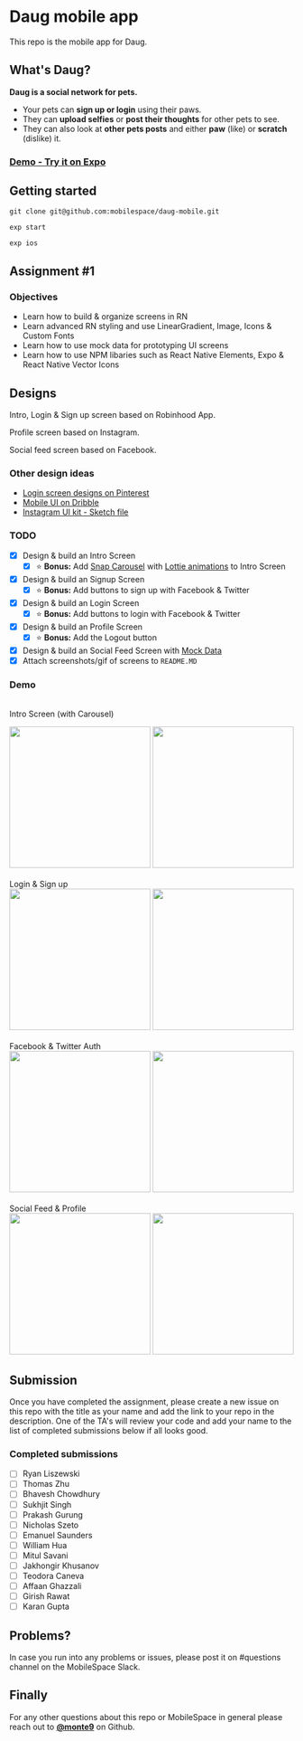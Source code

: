 # Daug mobile app

This repo is the mobile app for Daug.

## What's Daug?

**Daug is a social network for pets.**

- Your pets can **sign up or login** using their paws.
- They can **upload selfies** or **post their thoughts** for other pets to see.
- They can also look at **other pets posts** and either **paw** (like) or **scratch** (dislike) it.

### [Demo - Try it on Expo](https://exp.host/@thomashzhu/daug-mobile)

## Getting started

```
git clone git@github.com:mobilespace/daug-mobile.git

exp start

exp ios
```

## Assignment #1

### Objectives

- Learn how to build & organize screens in RN
- Learn advanced RN styling and use LinearGradient, Image, Icons & Custom Fonts
- Learn how to use mock data for prototyping UI screens
- Learn how to use NPM libaries such as React Native Elements, Expo & React Native Vector Icons

## Designs

Intro, Login & Sign up screen based on Robinhood App.

Profile screen based on Instagram.

Social feed screen based on Facebook.

### Other design ideas

- [Login screen designs on Pinterest](https://www.pinterest.com/timoa/mobile-ui-logins/?lp=true)
- [Mobile UI on Dribble](https://dribbble.com/search?q=mobile+UI)
- [Instagram UI kit - Sketch file](https://www.sketchappsources.com/free-source/2023-instagram-based-ui-kit-sketch-freebie-resource.html)

### TODO

- [x] Design & build an Intro Screen
  - [x] :star: **Bonus:** Add [Snap Carousel](https://github.com/archriss/react-native-snap-carousel) with [Lottie animations](https://docs.expo.io/versions/latest/sdk/lottie.html) to Intro Screen
- [x] Design & build an Signup Screen
  - [x] :star: **Bonus:** Add buttons to sign up with Facebook & Twitter
- [x] Design & build an Login Screen
  - [x] :star: **Bonus:** Add buttons to login with Facebook & Twitter
- [x] Design & build an Profile Screen
  - [x] :star: **Bonus:** Add the Logout button
- [x] Design & build an Social Feed Screen with [Mock Data](https://raw.githubusercontent.com/mobilespace/daug-mobile/master/app/utils/constants.js?token=AHejrmtQeRKU4ntCxaYLoNiWDlF-kQdKks5am8vHwA%3D%3D)
- [x] Attach screenshots/gif of screens to `README.MD`

### Demo
<br />Intro Screen (with Carousel)
<div style={{display: flex; flex-direction: row}}>
  <img src="screenshots/Intro_Screen_Slide_1.JPG" width="250" />
  <img src="screenshots/Intro_Screen_Slide_2.JPG" width="250" />
</div>
<br />Login & Sign up
<div style={{display: flex; flex-direction: row}}>
  <img src="screenshots/Login_Screen.JPG" width="250" />
  <img src="screenshots/Sign_Up_Screen.JPG" width="250" />
</div>
<br />Facebook & Twitter Auth
<div style={{display: flex; flex-direction: row}}>
  <img src="screenshots/Facebook_Auth.JPG" width="250" />
  <img src="screenshots/Twitter_Auth.JPG" width="250" />
</div>
<br />Social Feed & Profile
<div style={{display: flex; flex-direction: row}}>
  <img src="screenshots/Social_Feed.JPG" width="250" />
  <img src="screenshots/Profile_Screen.JPG" width="250" />
</div>

## Submission

Once you have completed the assignment, please create a new issue on this repo with the title as your name and add the link to your repo in the description. One of the TA's will review your code and add your name to the list of completed submissions below if all looks good.

### Completed submissions

- [ ] Ryan Liszewski
- [ ] Thomas Zhu
- [ ] Bhavesh Chowdhury
- [ ] Sukhjit Singh
- [ ] Prakash Gurung
- [ ] Nicholas Szeto
- [ ] Emanuel Saunders
- [ ] William Hua
- [ ] Mitul Savani
- [ ] Jakhongir Khusanov
- [ ] Teodora Caneva
- [ ] Affaan Ghazzali
- [ ] Girish Rawat
- [ ] Karan Gupta

## Problems?

In case you run into any problems or issues, please post it on #questions channel on the MobileSpace Slack.

## Finally

For any other questions about this repo or MobileSpace in general please reach out to [**@monte9**](https://github.com/monte9) on Github.

